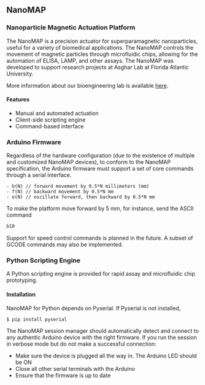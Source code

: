 ## NanoMAP

### Nanoparticle Magnetic Actuation Platform

The NanoMAP is a precision actuator for superparamagnetic nanoparticles, useful for a 
variety of biomedical applications. The NanoMAP controls the movement of magnetic particles 
through microfluidic chips, allowing for the automation of ELISA, LAMP, and other assays. The NanoMAP was developed to support research projects at Asghar Lab at Florida Atlantic University. 

More information about our bioengineering lab is available [here](http://faculty.eng.fau.edu/asghar/).

#### Features
* Manual and automated actuation 
* Client-side scripting engine
* Command-based interface

### Arduino Firmware

Regardless of the hardware configuration (due to the existence of multiple and customized NanoMAP devices), to conform to the NanoMAP specification, the Arduino firmware must support a set of core commands through a serial interface. 

``` 
- b(N) // forward movement by 0.5*N millimeters (mm)
- f(N) // backward movement by 0.5*N mm
- o(N) // oscillate forward, then backward by 0.5*N mm
```

To make the platform move forward by 5 mm, for instance, send the ASCII command 
``` bash
b10
```

Support for speed control commands is planned in the future. A subset of GCODE commands may also be implemented. 

### Python Scripting Engine

A Python scripting engine is provided for rapid assay and microfluidic chip prototyping. 

#### Installation 

NanoMAP for Python depends on Pyserial. If Pyserial is not installed, 

``` bash
$ pip install pyserial
```

The NanoMAP session manager should automatically detect and connect to any authentic 
Arduino device with the right firmware. If you run the session in verbose mode but do 
not make a successful connection: 
* Make sure the device is plugged all the way in. The Arduino LED should be ON
* Close all other serial terminals with the Arduino
* Ensure that the firmware is up to date


